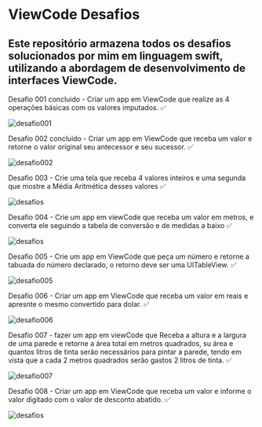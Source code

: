 # ViewCode Desafios
## Este repositório armazena todos os desafios solucionados por mim em linguagem swift, utilizando a abordagem de desenvolvimento  de interfaces ViewCode.

Desafio 001 concluido - Criar um app em ViewCode que realize as 4 operações básicas  com os valores imputados. :white_check_mark:

![desafio001](https://user-images.githubusercontent.com/97313575/170421932-0ed9093f-43b0-412c-88a6-1d81eb1494d7.png)

Desafio 002 concluido - Criar um app em ViewCode que receba um valor e retorne o valor original seu antecessor e seu sucessor. :white_check_mark:

![desafio002](https://user-images.githubusercontent.com/97313575/171788702-32739bd2-a27f-40f9-aad4-be5db8439334.png)

Desafio 003 - Crie uma tela que receba 4 valores inteiros e uma segunda que mostre a Média Aritmética desses valores :white_check_mark:

![desafios](https://user-images.githubusercontent.com/97313575/171987377-a9638fe5-9d85-43e6-b1bd-b29f32063701.png)

Desafio 004 - Crie um app em viewCode que receba um valor em metros, e converta ele seguindo a tabela de conversão e de medidas a baixo :white_check_mark:

![desafios](https://user-images.githubusercontent.com/97313575/172033290-5e5a1e84-e90b-4bcf-906d-e3cab79e8783.png)

Desafio 005 - Crie um app em ViewCode que peça um número e retorne a tabuada do número declarado, o retorno deve ser uma UITableView. :white_check_mark:

![desafio005](https://user-images.githubusercontent.com/97313575/172264165-c90ffa0c-ba1f-438c-9582-a3e1e05fe76d.gif)

Desafio 006 - Criar um app em ViewCode que receba um valor em reais e apresnte o mesmo convertido para dolar. :white_check_mark:

![desafio006](https://user-images.githubusercontent.com/97313575/172531460-b19edc44-574a-40d4-b8b3-d3274a718347.png)

Desafio 007 - fazer um app em viewCode que Receba a altura e a largura de uma parede e retorne a área total em metros quadrados, su área e quantos litros de tinta serão necessários para pintar a parede, tendo em vista que a cada 2 metros quadrados serão gastos 2 litros de tinta. :white_check_mark:

![desafio007](https://user-images.githubusercontent.com/97313575/172779761-cd818e80-337e-4ecf-b771-86f0de3a9f02.png)


Desafio 008 - Criar um app em ViewCode que receba um valor e informe o valor digitado com o valor de desconto abatido. :white_check_mark:

![desafios](https://user-images.githubusercontent.com/97313575/173284963-1e0a9acc-7290-4346-b208-101e29643a35.gif)

